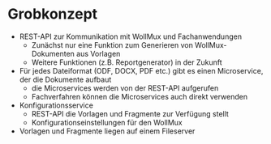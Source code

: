 # Grobkonzept

* REST-API zur Kommunikation mit WollMux und Fachanwendungen
    * Zunächst nur eine Funktion zum Generieren von WollMux-Dokumenten aus Vorlagen
    * Weitere Funktionen (z.B. Reportgenerator) in der Zukunft
* Für jedes Dateiformat (ODF, DOCX, PDF etc.) gibt es einen Microservice, der die Dokumente aufbaut
    * die Microservices werden von der REST-API aufgerufen
    * Fachverfahren können die Microservices auch direkt verwenden
* Konfigurationsservice
    * REST-API die Vorlagen und Fragmente zur Verfügung stellt
    * Konfigurationseinstellungen für den WollMux
* Vorlagen und Fragmente liegen auf einem Fileserver